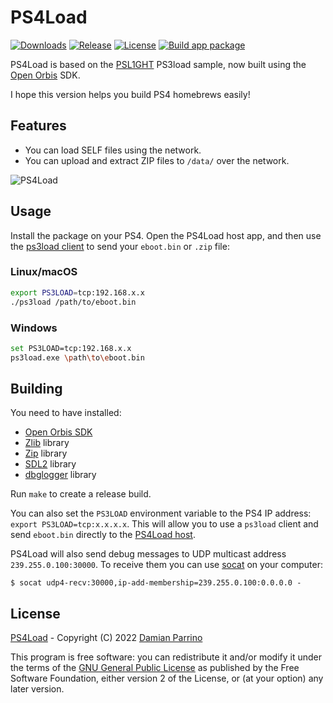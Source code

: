 # PS4Load

[![Downloads][img_downloads]][app_downloads] [![Release][img_latest]][app_latest] [![License][img_license]][app_license]
[![Build app package](https://github.com/bucanero/ps4load/actions/workflows/build.yml/badge.svg)](https://github.com/bucanero/ps4load/actions/workflows/build.yml)

PS4Load is based on the [PSL1GHT](https://github.com/ps3dev/PSL1GHT/) PS3load sample,
now built using the [Open Orbis](https://github.com/OpenOrbis/OpenOrbis-PS4-Toolchain/) SDK.

I hope this version helps you build PS4 homebrews easily!

## Features

- You can load SELF files using the network.
- You can upload and extract ZIP files to `/data/` over the network.

![PS4Load](https://user-images.githubusercontent.com/1153055/167851079-209e3ea3-84b3-4485-88ce-50b77294cf67.jpg)

## Usage

Install the package on your PS4. Open the PS4Load host app, and then use the [ps3load client](https://github.com/bucanero/ps4load/tree/main/client) to send your `eboot.bin` or `.zip` file:

### Linux/macOS

```bash
export PS3LOAD=tcp:192.168.x.x
./ps3load /path/to/eboot.bin
```

### Windows

```sh
set PS3LOAD=tcp:192.168.x.x
ps3load.exe \path\to\eboot.bin
```

## Building

You need to have installed:

- [Open Orbis SDK](https://github.com/OpenOrbis/OpenOrbis-PS4-Toolchain/)
- [Zlib](https://github.com/bucanero/oosdk_libraries/tree/master/zlib_partial) library
- [Zip](https://github.com/bucanero/zip) library
- [SDL2](https://github.com/PacBrew/SDL/tree/ps4) library
- [dbglogger](https://github.com/bucanero/dbglogger) library

Run `make` to create a release build.

You can also set the `PS3LOAD` environment variable to the PS4 IP address: `export PS3LOAD=tcp:x.x.x.x`.
This will allow you to use a `ps3load` client and send `eboot.bin` directly to the [PS4Load host](https://github.com/bucanero/ps4load).

PS4Load will also send debug messages to UDP multicast address `239.255.0.100:30000`.
To receive them you can use [socat][] on your computer:

    $ socat udp4-recv:30000,ip-add-membership=239.255.0.100:0.0.0.0 -

## License

[PS4Load](https://github.com/bucanero/ps4load/) - Copyright (C) 2022  [Damian Parrino](https://twitter.com/dparrino)

This program is free software: you can redistribute it and/or modify
it under the terms of the [GNU General Public License](LICENSE) as published by
the Free Software Foundation, either version 2 of the License, or
(at your option) any later version.

[socat]: http://www.dest-unreach.org/socat/
[app_downloads]: https://github.com/bucanero/ps4load/releases
[app_latest]: https://github.com/bucanero/ps4load/releases/latest
[app_license]: https://github.com/bucanero/ps4load/blob/master/LICENSE
[img_downloads]: https://img.shields.io/github/downloads/bucanero/ps4load/total.svg?maxAge=3600
[img_latest]: https://img.shields.io/github/release/bucanero/ps4load.svg?maxAge=3600
[img_license]: https://img.shields.io/github/license/bucanero/ps4load.svg?maxAge=2592000
